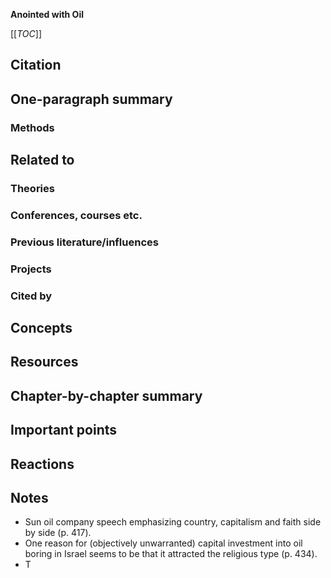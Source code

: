 **Anointed with Oil**

[[_TOC_]]

## Citation

## One-paragraph summary

### Methods

## Related to

### Theories

### Conferences, courses etc.

### Previous literature/influences

### Projects

### Cited by

## Concepts

## Resources

## Chapter-by-chapter summary

## Important points

## Reactions

## Notes

* Sun oil company speech emphasizing country, capitalism and faith side by side (p. 417).
* One reason for (objectively unwarranted) capital investment into oil boring in Israel seems to be that it attracted the religious type (p. 434).
* T